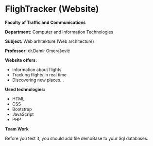 # FlighTracker (Website)


**Faculty of Traffic and Communications**

**Department:** Computer and Information Technologies

**Subject:** Web arhitekture (Web architecture)

**Professor:** dr.Damir Omerašević


**Website offers:**

- Information about flights 
- Tracking flights in real time 
- Discovering new places...

**Used technologies:**

- HTML
- CSS
- Bootstrap
- JavaScript
- PHP
                 


**Team Work**

         
Before you test it, you should add file demoBase to your Sql databases.
